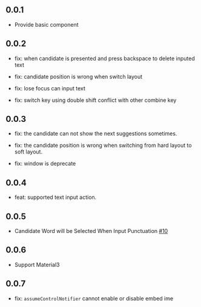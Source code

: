 ## 0.0.1

* Provide basic component

## 0.0.2

* fix: when candidate is presented and press backspace to delete inputed text

* fix: candidate position is wrong when switch layout

* fix: lose focus can input text

* fix: switch key using double shift conflict with other combine key

## 0.0.3

* fix: the candidate can not show the next suggestions sometimes.

* fix: the candidate position is wrong when switching from hard layout to soft layout.

* fix: window is deprecate

## 0.0.4

* feat: supported text input action.

## 0.0.5

* Candidate Word will be Selected When Input Punctuation [#10](https://github.com/Satsrag/embed_input/issues/10)

## 0.0.6

* Support Material3

## 0.0.7

* fix: `assumeControlNotifier` cannot enable or disable embed ime